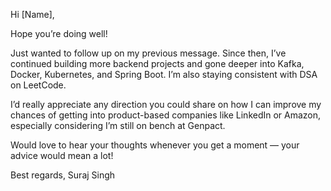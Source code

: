 

Hi [Name],

Hope you’re doing well!

Just wanted to follow up on my previous message. Since then, I’ve continued building more backend projects and gone deeper into Kafka, Docker, Kubernetes, and Spring Boot. I’m also staying consistent with DSA on LeetCode.

I’d really appreciate any direction you could share on how I can improve my chances of getting into product-based companies like LinkedIn or Amazon, especially considering I’m still on bench at Genpact.

Would love to hear your thoughts whenever you get a moment — your advice would mean a lot!

Best regards,
Suraj Singh
